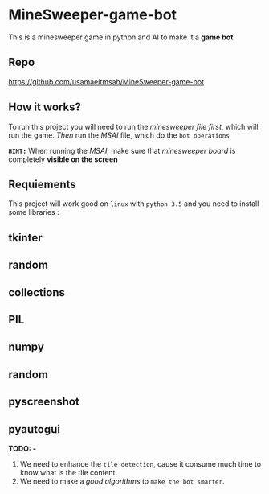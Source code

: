 # MineSweeper-game-bot
This is a minesweeper game in python and AI to make it a **game bot**

Repo
-
https://github.com/usamaeltmsah/MineSweeper-game-bot

How it works?
-
To run this project you will need to run the *minesweeper file first*, which will run the game. *Then* run the *MSAI* file, which do the `bot operations`

**`HINT:`**
When running the *MSAI*, make sure that *minesweeper board* is completely **visible on the screen**

Requiements
-
This project will work good on `linux` with `python 3.5` and you need to install some libraries :

tkinter
-
random
-
collections
-
PIL
-
numpy
-
random
-
pyscreenshot
-
pyautogui
-

**TODO:
-**
1. We need to enhance the `tile detection`, cause it consume much time to know what is the tile content.
2. We need to make a *good algorithms* to `make the bot smarter`.

